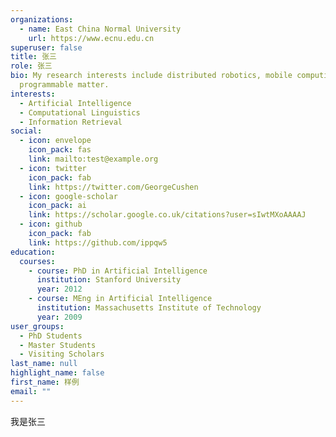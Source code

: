 ```yaml
---
organizations:
  - name: East China Normal University
    url: https://www.ecnu.edu.cn
superuser: false
title: 张三
role: 张三
bio: My research interests include distributed robotics, mobile computing and
  programmable matter.
interests:
  - Artificial Intelligence
  - Computational Linguistics
  - Information Retrieval
social:
  - icon: envelope
    icon_pack: fas
    link: mailto:test@example.org
  - icon: twitter
    icon_pack: fab
    link: https://twitter.com/GeorgeCushen
  - icon: google-scholar
    icon_pack: ai
    link: https://scholar.google.co.uk/citations?user=sIwtMXoAAAAJ
  - icon: github
    icon_pack: fab
    link: https://github.com/ippqw5
education:
  courses:
    - course: PhD in Artificial Intelligence
      institution: Stanford University
      year: 2012
    - course: MEng in Artificial Intelligence
      institution: Massachusetts Institute of Technology
      year: 2009
user_groups:
  - PhD Students
  - Master Students
  - Visiting Scholars
last_name: null
highlight_name: false
first_name: 样例
email: ""
---
```

我是张三
